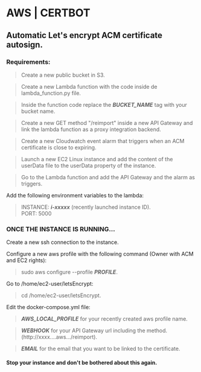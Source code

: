 <h1>AWS | CERTBOT</h1>

<h2>Automatic Let's encrypt ACM certificate autosign.</h2>

<h3>Requirements:</h3>

> Create a new public bucket in S3.

> Create a new Lambda function with the code inside de lambda_function.py file.

> Inside the function code replace the ***BUCKET_NAME*** tag with your bucket name.

> Create a new GET method "/reimport" inside a new API Gateway and link the lambda function as a proxy integration backend.

> Create a new Cloudwatch event alarm that triggers when an ACM certificate is close to expiring.

> Launch a new EC2 Linux instance and add the content of the userData file to the userData property of the instance.

> Go to the Lambda function and add the API Gateway and the alarm as triggers.

Add the following environment variables to the lambda:

> INSTANCE: ***i-xxxxx*** (recently launched instance ID).\
> PORT:     5000

<h3>ONCE THE INSTANCE IS RUNNING...</h3>

Create a new ssh connection to the instance.

Configure a new aws profile with the following command (Owner with ACM and EC2 rights):

> sudo aws configure --profile ***PROFILE***.

Go to /home/ec2-user/letsEncrypt:

> cd /home/ec2-user/letsEncrypt.

Edit the docker-compose.yml file:

> ***AWS_LOCAL_PROFILE*** for your recently created aws profile name.

> ***WEBHOOK*** for your API Gateway url including the method. (http://xxxx....aws.../reimport).

> ***EMAIL*** for the email that you want to be linked to the certificate.

<h4>Stop your instance and don't be bothered about this again.</h4>


